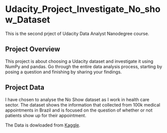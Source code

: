 # Udacity_Project_Investigate_No_show_Dataset
This is the second prject of Udacity Data Analyst Nanodegree course.

## Project Overview
This project is about choosing a Udacity dataset and investigate it using NumPy and pandas. Go through the entire data analysis process, starting by posing a question and finishing by sharing your findings.

## Project Data
I have chosen to analyse the No Show dataset as I work in health care sector. The dataset shows the information that collected from 100k medical appointments in Brazil and is focused on the question of whether or not patients show up for their appointment. 

The Data is dowloaded from [Kaggle](https://www.kaggle.com/joniarroba/noshowappointments).



